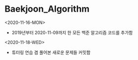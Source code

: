 # Baekjoon_Algorithm

<2020-11-16-MON>
+ 2019년부터 2020-11-09까지 한 모든 백준 알고리즘 코드를 추가함

<2020-11-18-WED>
+ 튜터링 연습 겸 풀어본 새로운 문제들 커밋함
